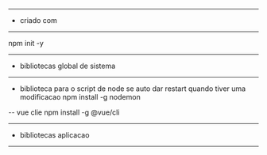 --- ---------------------------------------------------
- criado com
--- ---------------------------------------------------
npm init -y

--- ---------------------------------------------------
- bibliotecas global de sistema
--- ---------------------------------------------------
- biblioteca para o script de node se auto dar restart quando tiver uma modificacao
 npm install -g nodemon 
  
 -- vue clie
 npm install -g @vue/cli
 

 --- ---------------------------------------------------
 - bibliotecas aplicacao
 --- ---------------------------------------------------
 


